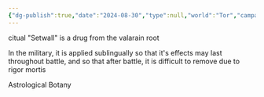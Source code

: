 ```yaml
---
{"dg-publish":true,"date":"2024-08-30","type":null,"world":"Tor","campaign":null,"description":null,"icon":"FasNoteSticky","tags":["VoR","Valonier"],"permalink":"/valor-of-rain/valerian-root/","dgPassFrontmatter":true,"created":"2024-08-30T14:53:21.441+09:30","updated":"2024-09-04T13:20:48.896+09:30"}
---
```


citual
"Setwall" is a drug from the valarain root


In the military, it is applied sublingually so that it's effects may last throughout battle, and so that after battle, it is difficult to remove due to rigor mortis 

Astrological Botany